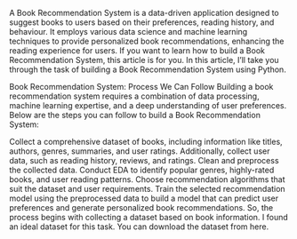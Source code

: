 A Book Recommendation System is a data-driven application designed to suggest books to users based on their preferences, reading history, and behaviour. It employs various data science and machine learning techniques to provide personalized book recommendations, enhancing the reading experience for users. If you want to learn how to build a Book Recommendation System, this article is for you. In this article, I’ll take you through the task of building a Book Recommendation System using Python.


Book Recommendation System: Process We Can Follow
Building a book recommendation system requires a combination of data processing, machine learning expertise, and a deep understanding of user preferences. Below are the steps you can follow to build a Book Recommendation System:

Collect a comprehensive dataset of books, including information like titles, authors, genres, summaries, and user ratings. Additionally, collect user data, such as reading history, reviews, and ratings.
Clean and preprocess the collected data.
Conduct EDA to identify popular genres, highly-rated books, and user reading patterns.
Choose recommendation algorithms that suit the dataset and user requirements.
Train the selected recommendation model using the preprocessed data to build a model that can predict user preferences and generate personalized book recommendations.
So, the process begins with collecting a dataset based on book information. I found an ideal dataset for this task. You can download the dataset from here.
